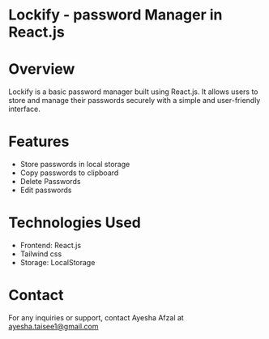 # Lockify - password Manager in React.js
# Overview

Lockify is a basic password manager built using React.js. It allows users to store and manage their passwords securely with a simple and user-friendly interface.

# Features

- Store passwords in local storage
- Copy passwords to clipboard
- Delete Passwords
- Edit passwords
  
# Technologies Used

- Frontend: React.js
- Tailwind css
- Storage: LocalStorage

#  Contact

For any inquiries or support, contact Ayesha Afzal at ayesha.taisee1@gmail.com
